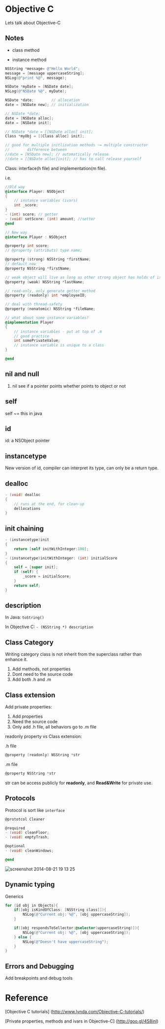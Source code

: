 # Objective C

Lets talk about Objective-C

## Notes
+ class method
- instance method

```objective-c
NSString *message= @"Hello World";
message = [message uppercaseString];
NSLog(@"print %@", message);

NSDate *myDate = [NSDate date];
NSLog(@"NSDate %@", myDate);

NSDate *date;        // allocation
date = [NSDate new]; // initialization

// NSDate *date;
date = [NSDate alloc];
date = [NSDate init];

// NSDate *date = [[NSDate alloc] init];
Class *myObj = [[Class alloc] init];

// good for multiple initlization methods ~= multiple constructor
//        difference between
//date = [NSDate new]; // automatically release
//date = [[NSDate alloc]init]; // has to call release yourself

```

Class: interface(h file) and implementation(m file).

i.e.

```objective-c
//Old way
@interface Player: NSObject
{
    // instance variables (ivars)
    int _score;
}
- (int) score; // getter
- (void) setScore: (int) amount; //setter
@end

// New way
@interface Player : NSObject

@property int score;
// @property (attributs) type name;

@property (strong) NSString *firstName;
// default now
@property NSString *firstName;

// weak object will live as long as other strong object has holds of it
@property (weak) NSString *lastName;

// read-only, only generate getter method
@property (readonly) int *employeeID;

// deal with thread-safety
@property (nonatomic) NSString *fileName;

// what about some instance variables?
@implementation Player
{
    // instance variables - put at top of .m
    // good practice
    int somePrivateValue;
    // instance variable is unique to a class
}

@end
```


## nil and null

1. nil see if a pointer points whether points to object or not

## self
self ~= this in java

## id
id: a NSObject pointer

## instancetype

New version of id, compiler can interpret its type, can only be a return type.

## dealloc

```objective-c
- (void) dealloc
{
    // runs at the end, for clean-up
    dellocations
}
```

## init chaining

```objective-c
- (instancetype)init
{
    return [self initWithInteger:100];
}
- (instancetype)initWithInteger: (int) initialScore
{
    self = [super init];
    if (self) {
        _score = initialScore;
    }
    return self;
}
```

## description
In Java: `toString()`

In Objective C: `- (NSString *) description`

## Class Category
Writing category class is not inherit from the superclass rather than enhance it.

1. Add methods, not properties
2. Dont need to the source code
3. Add both .h and .m

## Class extension
Add private properties:
1. Add properties
2. Need the source code
3. Only add .h file, all behaviors go to .m file

readonly property vs Class extension:

.h file
``` objective-c
@property (readonly) NSString *str
```
.m file
``` objective-c
@property NSString *str
```

str can be access publicly for **readonly**, and **Read&Write** for private use.

## Protocols

Protocol is sort like `interface`

``` objective-c
@prototcol Cleaner

@required
- (void) cleanFloor;
- (void) emptyTrash;

@optional
- (void) cleanWindows;

@end
```
![screenshot 2014-08-21 19 13 25](https://cloud.githubusercontent.com/assets/5491695/4004940/00b6eee4-2989-11e4-9efa-16882a5f7bbc.png)



## Dynamic typing

Generics

``` objective-c
for (id obj in Objects){
    if([obj isKindOfClass: [NSString class]]){
        NSLog(@"Current obj: %@", [obj uppercaseString]);
    }

    if([obj respondsToSellector:@selector(uppercaseString)]){
        NSLog(@"Current obj: %@", [obj uppercaseString]);
    } else {
        NSLog(@"Doesn't have uppercaseString");
    }
}
```

## Errors and Debugging

Add breakpoints and debug tools

# Reference

[Objective C tutorials]
(http://www.lynda.com/Objective-C-tutorials/)

[Private properties, methods and ivars in Objective-C]
(http://goo.gl/4S8inl)

